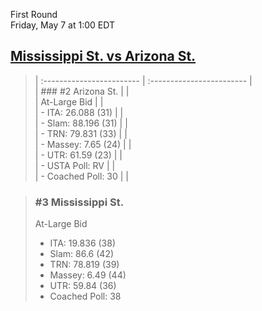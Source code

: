 First Round  
Friday, May 7 at 1:00 EDT
## [Mississippi St. vs Arizona St.](https://www.ncaa.com/game/5833677) 

> | :------------------------ | :------------------------ |  
> | ### #2 Arizona St.        | |  
> | At-Large Bid              | |  
> | - ITA: 26.088 (31)        | |  
> | - Slam: 88.196 (31)       | |  
> | - TRN: 79.831 (33)        | |  
> | - Massey: 7.65 (24)       | |  
> | - UTR: 61.59 (23)         | |  
> | - USTA Poll: RV           | |  
> | - Coached Poll: 30        | |  

> ### #3 Mississippi St.  
> At-Large Bid  
> - ITA: 19.836 (38)  
> - Slam: 86.6 (42)  
> - TRN: 78.819 (39)  
> - Massey: 6.49 (44)  
> - UTR: 59.84 (36)  
> - Coached Poll: 38  